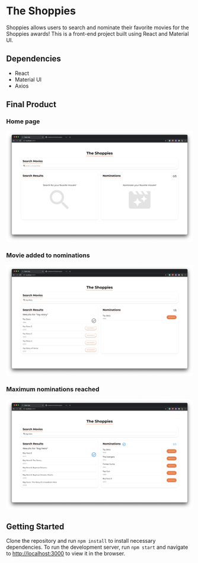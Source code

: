 # The Shoppies

Shoppies allows users to search and nominate their favorite movies for the Shoppies awards! This is a front-end project built using React and Material UI.

## Dependencies

- React
- Material UI
- Axios

## Final Product

### Home page

!["Home page"](https://github.com/shadeemerhi/theshoppies/blob/master/docs/home_empty.png)

### Movie added to nominations

!["Movie added to nominations"](https://github.com/shadeemerhi/theshoppies/blob/master/docs/home_add.png)

### Maximum nominations reached

!["Maximum nominations reached"](https://github.com/shadeemerhi/theshoppies/blob/master/docs/home_full.png)

## Getting Started

Clone the repository and run `npm install` to install necessary dependencies. To run the development server, run `npm start` and navigate to [http://localhost:3000](http://localhost:3000) to view it in the browser.



